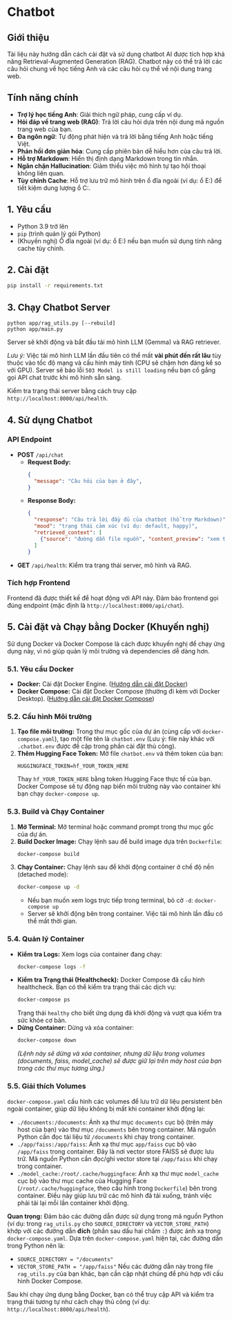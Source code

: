 # Chatbot

## Giới thiệu

Tài liệu này hướng dẫn cách cài đặt và sử dụng chatbot AI được tích hợp khả năng Retrieval-Augmented Generation (RAG). Chatbot này có thể trả lời các câu hỏi chung về học tiếng Anh và các câu hỏi cụ thể về nội dung trang web. 

## Tính năng chính

*   **Trợ lý học tiếng Anh**: Giải thích ngữ pháp, cung cấp ví dụ.
*   **Hỏi đáp về trang web (RAG)**: Trả lời câu hỏi dựa trên nội dung mã nguồn trang web của bạn.
*   **Đa ngôn ngữ**: Tự động phát hiện và trả lời bằng tiếng Anh hoặc tiếng Việt.
*   **Phản hồi đơn giản hóa**: Cung cấp phiên bản dễ hiểu hơn của câu trả lời.
*   **Hỗ trợ Markdown**: Hiển thị định dạng Markdown trong tin nhắn.
*   **Ngăn chặn Hallucination**: Giảm thiểu việc mô hình tự tạo hội thoại không liên quan.
*   **Tùy chỉnh Cache**: Hỗ trợ lưu trữ mô hình trên ổ đĩa ngoài (ví dụ: ổ E:) để tiết kiệm dung lượng ổ C:.

## 1. Yêu cầu

*   Python 3.9 trở lên
*   `pip` (trình quản lý gói Python)
*   (Khuyến nghị) Ổ đĩa ngoài (ví dụ: ổ E:) nếu bạn muốn sử dụng tính năng cache tùy chỉnh.

## 2. Cài đặt

```bash
pip install -r requirements.txt
```


## 3. Chạy Chatbot Server

```
python app/rag_utils.py [--rebuild]
python app/main.py
```

Server sẽ khởi động và bắt đầu tải mô hình LLM (Gemma) và RAG retriever.

*Lưu ý:* Việc tải mô hình LLM lần đầu tiên có thể mất **vài phút đến rất lâu** tùy thuộc vào tốc độ mạng và cấu hình máy tính (CPU sẽ chậm hơn đáng kể so với GPU). Server sẽ báo lỗi `503 Model is still loading` nếu bạn cố gắng gọi API chat trước khi mô hình sẵn sàng.

Kiểm tra trạng thái server bằng cách truy cập `http://localhost:8000/api/health`.

## 4. Sử dụng Chatbot

### API Endpoint

*   **POST** `/api/chat`
    *   **Request Body:**
        ```json
        {
          "message": "Câu hỏi của bạn ở đây",
        }
        ```
    *   **Response Body:**
        ```json
        {
          "response": "Câu trả lời đầy đủ của chatbot (hỗ trợ Markdown)",
          "mood": "trạng thái cảm xúc (ví dụ: default, happy)",
          "retrieved_context": [
            {"source": "đường dẫn file nguồn", "content_preview": "xem trước nội dung được truy xuất..."}
          ]
        }
        ```
*   **GET** `/api/health`: Kiểm tra trạng thái server, mô hình và RAG.


### Tích hợp Frontend

Frontend đã được thiết kế để hoạt động với API này. Đảm bảo frontend gọi đúng endpoint (mặc định là `http://localhost:8000/api/chat`).





## 5. Cài đặt và Chạy bằng Docker (Khuyến nghị)

Sử dụng Docker và Docker Compose là cách được khuyến nghị để chạy ứng dụng này, vì nó giúp quản lý môi trường và dependencies dễ dàng hơn.

### 5.1. Yêu cầu Docker

*   **Docker:** Cài đặt Docker Engine. ([Hướng dẫn cài đặt Docker](https://docs.docker.com/engine/install/))
*   **Docker Compose:** Cài đặt Docker Compose (thường đi kèm với Docker Desktop). ([Hướng dẫn cài đặt Docker Compose](https://docs.docker.com/compose/install/))

### 5.2. Cấu hình Môi trường

1.  **Tạo file môi trường:** Trong thư mục gốc của dự án (cùng cấp với `docker-compose.yaml`), tạo một file tên là `chatbot.env` (Lưu ý: file này khác với `.chatbot.env` được đề cập trong phần cài đặt thủ công).
2.  **Thêm Hugging Face Token:** Mở file `chatbot.env` và thêm token của bạn:
    ```env
    HUGGINGFACE_TOKEN=hf_YOUR_TOKEN_HERE
    ```
    Thay `hf_YOUR_TOKEN_HERE` bằng token Hugging Face thực tế của bạn. Docker Compose sẽ tự động nạp biến môi trường này vào container khi bạn chạy `docker-compose up`.

### 5.3. Build và Chạy Container

1.  **Mở Terminal:** Mở terminal hoặc command prompt trong thư mục gốc của dự án.
2.  **Build Docker Image:** Chạy lệnh sau để build image dựa trên `Dockerfile`:
    ```bash
    docker-compose build
    ```
3.  **Chạy Container:** Chạy lệnh sau để khởi động container ở chế độ nền (detached mode):
    ```bash
    docker-compose up -d
    ```
    *   Nếu bạn muốn xem logs trực tiếp trong terminal, bỏ cờ `-d`: `docker-compose up`
    *   Server sẽ khởi động bên trong container. Việc tải mô hình lần đầu có thể mất thời gian.

### 5.4. Quản lý Container

*   **Kiểm tra Logs:** Xem logs của container đang chạy:
    ```bash
    docker-compose logs -f
    ```
*   **Kiểm tra Trạng thái (Healthcheck):** Docker Compose đã cấu hình healthcheck. Bạn có thể kiểm tra trạng thái các dịch vụ:
    ```bash
    docker-compose ps
    ```
    Trạng thái `healthy` cho biết ứng dụng đã khởi động và vượt qua kiểm tra sức khỏe cơ bản.
*   **Dừng Container:** Dừng và xóa container:
    ```bash
    docker-compose down
    ```
    *(Lệnh này sẽ dừng và xóa container, nhưng dữ liệu trong volumes (documents, faiss, model_cache) sẽ được giữ lại trên máy host của bạn trong các thư mục tương ứng.)*

### 5.5. Giải thích Volumes

`docker-compose.yaml` cấu hình các volumes để lưu trữ dữ liệu persistent bên ngoài container, giúp dữ liệu không bị mất khi container khởi động lại:

*   `./documents:/documents`: Ánh xạ thư mục `documents` cục bộ (trên máy host của bạn) vào thư mục `/documents` bên trong container. Mã nguồn Python cần đọc tài liệu từ `/documents` khi chạy trong container.
*   `./app/faiss:/app/faiss`: Ánh xạ thư mục `app/faiss` cục bộ vào `/app/faiss` trong container. Đây là nơi vector store FAISS sẽ được lưu trữ. Mã nguồn Python cần đọc/ghi vector store tại `/app/faiss` khi chạy trong container.
*   `./model_cache:/root/.cache/huggingface`: Ánh xạ thư mục `model_cache` cục bộ vào thư mục cache của Hugging Face (`/root/.cache/huggingface`, theo cấu hình trong `Dockerfile`) bên trong container. Điều này giúp lưu trữ các mô hình đã tải xuống, tránh việc phải tải lại mỗi lần container khởi động.

**Quan trọng:** Đảm bảo các đường dẫn được sử dụng trong mã nguồn Python (ví dụ: trong `rag_utils.py` cho `SOURCE_DIRECTORY` và `VECTOR_STORE_PATH`) khớp với các đường dẫn **đích** (phần sau dấu hai chấm `:`) được ánh xạ trong `docker-compose.yaml`. Dựa trên `docker-compose.yaml` hiện tại, các đường dẫn trong Python nên là:
*   `SOURCE_DIRECTORY = "/documents"`
*   `VECTOR_STORE_PATH = "/app/faiss"`
Nếu các đường dẫn này trong file `rag_utils.py` của bạn khác, bạn cần cập nhật chúng để phù hợp với cấu hình Docker Compose.

Sau khi chạy ứng dụng bằng Docker, bạn có thể truy cập API và kiểm tra trạng thái tương tự như cách chạy thủ công (ví dụ: `http://localhost:8000/api/health`).

